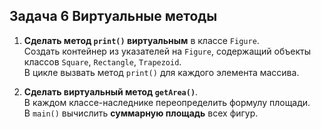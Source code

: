 ## Задача 6 Виртуальные методы

1. **Сделать метод `print()` виртуальным** в классе `Figure`.  
   Создать контейнер из указателей на `Figure`, содержащий объекты классов `Square`, `Rectangle`, `Trapezoid`.  
   В цикле вызвать метод `print()` для каждого элемента массива.

2. **Сделать виртуальный метод `getArea()`**.  
   В каждом классе-наследнике переопределить формулу площади.  
   В `main()` вычислить **суммарную площадь** всех фигур.
